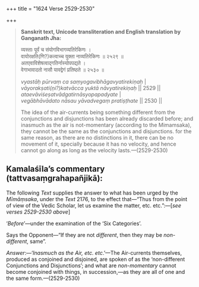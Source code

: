 +++
title = "1624 Verse 2529-2530"

+++
> **Sanskrit text, Unicode transliteration and English translation by Ganganath Jha:** 
>
> व्यस्ताः पूर्वं च संयोगविभागव्यतिरेकिणः ।  
> वायोरक्षति(णि?)कत्वाच्च युक्ता नाव्यतिरेकिणः ॥ २५२९ ॥  
> अतएवाविशेषत्वाद्गतिर्नास्योपपद्यते ।  
> वेगाभावादतो नासौ यावद्वेगं प्रतिष्ठते ॥ २५३० ॥ 
>
> *vyastāḥ pūrvaṃ ca saṃyogavibhāgavyatirekiṇaḥ* \|  
> *vāyorakṣati(ṇi?)katvācca yuktā nāvyatirekiṇaḥ* \|\| 2529 \|\|  
> *ataevāviśeṣatvādgatirnāsyopapadyate* \|  
> *vegābhāvādato nāsau yāvadvegaṃ pratiṣṭhate* \|\| 2530 \|\| 
>
> The idea of the air-currents being something different from the conjunctions and disjunctions has been already discarded before; and inasmuch as the air is not-momentary (according to the Mimamsaka), they cannot be the same as the conjunctions and disjunctions. for the same reason, as there are no distinctions in it, there can be no movement of it, specially because it has no velocity, and hence cannot go along as long as the velocity lasts.—(2529-2530)



## Kamalaśīla’s commentary (tattvasaṃgrahapañjikā):

The following *Text* supplies the answer to what has been urged by the *Mīmāṃsaka*, under the *Text* 2176, to the effect that—“Thus from the point of view of the Vedic Scholar, let us examine the matter, etc. etc.”:—[*see verses 2529-2530 above*]

‘*Before*’—under the examination of the ‘Six Categories’.

Says the Opponent—“If they are not *different*, then they may be *non-different*, same”.

*Answer*:—‘*Inasmuch as the Air, etc. etc*.’—The Air-currents themselves, produced as conjoined and disjoined, are spoken of as the ‘non-different Conjunctions and Disjunctions’; and what are *non-momentary* cannot become conjoined with things, in succession,—as they are all of one and the same form.—(2529-2530)


